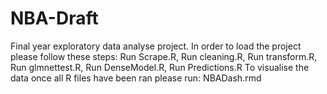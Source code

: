 # NBA-Draft
Final year exploratory data analyse project.  In order to load the project please follow these steps: Run Scrape.R, Run cleaning.R, Run transform.R, Run glmnettest.R, Run DenseModel.R, Run Predictions.R  To visualise the data once all R files have been ran please run: NBADash.rmd
